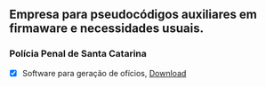 
## Empresa para pseudocódigos auxiliares em firmaware e necessidades usuais.

### Polícia Penal de Santa Catarina
- [x] Software para geração de ofícios, [Download](https://drive.google.com/file/d/1C8OxT9CF0B3MZ-CaJXoSGsYqBgUf5jv5/view?usp=drive_link)
